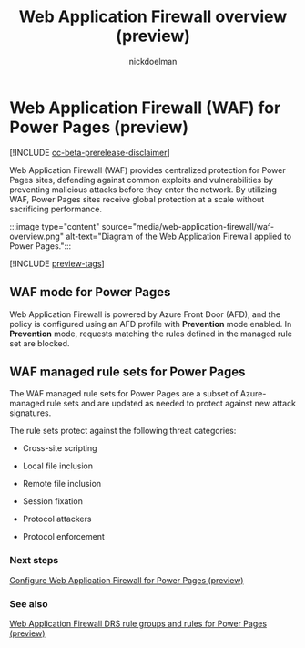 ﻿---
title: Web Application Firewall overview (preview)
description: Learn about Web Application Firewall for Power Pages.
author: nickdoelman
ms.topic: conceptual
ms.custom: 
ms.date: 10/06/2022
ms.author: ndoelman
ms.reviewer: ndoelman
contributors:
    - nickdoelman
    - ProfessorKendrick
---

# Web Application Firewall (WAF) for Power Pages (preview)

[!INCLUDE [cc-beta-prerelease-disclaimer](../includes/cc-beta-prerelease-disclaimer.md)]

Web Application Firewall (WAF) provides centralized protection for Power Pages sites, defending against common exploits and vulnerabilities by preventing malicious attacks before they enter the network.  By utilizing WAF, Power Pages sites receive global protection at a scale without sacrificing performance.

:::image type="content" source="media/web-application-firewall/waf-overview.png" alt-text="Diagram of the Web Application Firewall applied to Power Pages.":::

[!INCLUDE [preview-tags](../includes/cc-preview-features-definition.md)]

## WAF mode for Power Pages

Web Application Firewall is powered by Azure Front Door (AFD), and the policy is configured using an AFD profile with **Prevention** mode enabled. In **Prevention** mode, requests matching the rules defined in the managed rule set are blocked.

## WAF managed rule sets for Power Pages

The WAF managed rule sets for Power Pages are a subset of Azure-managed rule sets and are updated as needed to protect against new attack signatures.

The rule sets protect against the following threat categories:

- Cross-site scripting

- Local file inclusion

- Remote file inclusion

- Session fixation

- Protocol attackers

- Protocol enforcement

### Next steps

[Configure Web Application Firewall for Power Pages (preview)](configure-web-application-firewall.md)

### See also

[Web Application Firewall DRS rule groups and rules for Power Pages (preview)](web-application-firewall-rule-groups.md)